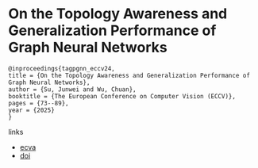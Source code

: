 # On the Topology Awareness and Generalization Performance of Graph Neural Networks

```
@inproceedings{tagpgnn_eccv24,
title = {On the Topology Awareness and Generalization Performance of Graph Neural Networks},
author = {Su, Junwei and Wu, Chuan},
booktitle = {The European Conference on Computer Vision (ECCV)},
pages = {73--89},
year = {2025}
}
```

links
- [ecva](https://www.ecva.net/papers/eccv_2024/papers_ECCV/html/11184_ECCV_2024_paper.php)
- [doi](https://link.springer.com/chapter/10.1007/978-3-031-72907-2_5)
